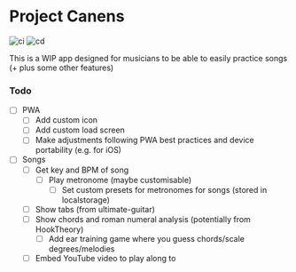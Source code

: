 # Project Canens

![ci](https://github.com/Terpsichord/project-canens/actions/workflows/continuous_integration.yml/badge.svg)
![cd](https://github.com/Terpsichord/project-canens/actions/workflows/continuous_deployment.yml/badge.svg)

This is a WIP app designed for musicians to be able to easily practice songs (+ plus some other features)

### Todo

- [ ] PWA
  - [ ] Add custom icon
  - [ ] Add custom load screen
  - [ ] Make adjustments following PWA best practices and device portability (e.g. for iOS)
- [ ] Songs
  - [ ] Get key and BPM of song
    - [ ] Play metronome (maybe customisable)
      - [ ] Set custom presets for metronomes for songs (stored in localstorage)
  - [ ] Show tabs (from ultimate-guitar)
  - [ ] Show chords and roman numeral analysis (potentially from HookTheory)
    - [ ] Add ear training game where you guess chords/scale degrees/melodies
  - [ ] Embed YouTube video to play along to